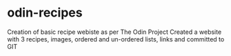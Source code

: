 # odin-recipes
Creation of basic recipe webiste as per The Odin Project
Created a website with 3 recipes, images, ordered and un-ordered lists, links and committed to GIT